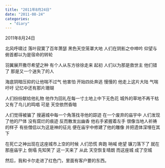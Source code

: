 ```yaml
---
title: "2011年8月24日"
date: "2011-08-24"
categories: 
  - "diary"
---
```


2011年8月24日

北风呼啸过 落叶寂寞了百年萧瑟 黑色天空笼罩大地 人们在阴影之中呻吟 仰望与俯首都以为是宿命的转轮

羽翼展开撒尽希望之种 有个人从东方徐徐走来 起初 人们以为那是救世主 他们错了 那是又一个迷失了的人

海底阴暗压抑的让他喘不过气 他害怕 开始四处奔逃 慢慢的 他走上这片大陆 气喘吁吁 记忆中还有那片珊瑚

人们纷纷献给他礼物 他作为回礼在每一寸土地上中下无色花 城外的草地不再干枯 又有了鸟儿的鸣唱 可是 天空依然昏暗

人们觉得被骗了 搜遍城中每一个角落找寻他的踪迹 在一个废弃的庙宇中 人们发现了他的尸体 没有腐烂的痕迹 反而散发出幽香 他右手紧握着左手 很像当地人祈祷的样子 有些僧侣以为这是神的征兆 便在庙宇中修建了他的雕像 并把遗体深埋在其下

在死亡之神出现在这座城市上空的时候 人们恐慌 奔跑 呐喊 绝望 镰刀落下了 就在那座庙宇上 倒塌 先知笑了 这一天来了 从此 天空恢复晴朗 而这座城 成了空城

然后，我和卡尔走进了红色门，里面有客户要的东西。
